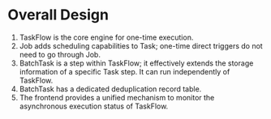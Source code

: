 # Overall Design

1. TaskFlow is the core engine for one-time execution.
2. Job adds scheduling capabilities to Task; one-time direct triggers do not need to go through Job.
3. BatchTask is a step within TaskFlow; it effectively extends the storage information of a specific Task step. It can run independently of TaskFlow.
4. BatchTask has a dedicated deduplication record table.
5. The frontend provides a unified mechanism to monitor the asynchronous execution status of TaskFlow.
<!-- SOURCE_MD5:fa7c7de363a2b50669dc57cce3045985-->
